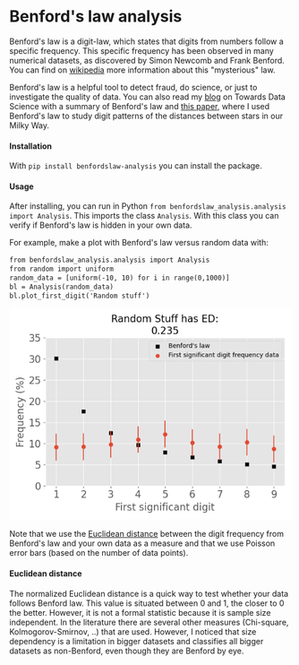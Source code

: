 # Benford's law analysis

Benford's law is a digit-law, which states that digits from numbers follow a specific frequency.
This specific frequency has been observed in many numerical datasets, 
as discovered by Simon Newcomb and Frank Benford.
You can find on [wikipedia] more information about this "mysterious" law.

Benford's law is a helpful tool to detect fraud, do science, or just to investigate the quality of data. 
You can also read my [blog] on Towards Data Science with a summary of Benford's law and [this paper], 
where I used Benford's law to study digit patterns of the distances between stars in our Milky Way.

#### Installation
With ```pip install benfordslaw-analysis``` you can install the package.

#### Usage
After installing, you can run in Python ```from benfordslaw_analysis.analysis import Analysis```.
This imports the class ```Analysis```.
With this class you can verify if Benford's law is hidden in your own data.

For example, make a plot with Benford's law versus random data with:
```
from benfordslaw_analysis.analysis import Analysis
from random import uniform
random_data = [uniform(-10, 10) for i in range(0,1000)]
bl = Analysis(random_data)
bl.plot_first_digit('Random stuff')
```
![Test Image 1](test/test.png)

Note that we use the [Euclidean distance] between the digit frequency from Benford's law and your own data as a measure
and that we use Poisson error bars (based on the number of data points).

#### Euclidean distance

The normalized Euclidean distance is a quick way to test whether your data follows Benford law.
This value is situated between 0 and 1, the closer to 0 the better.
However, it is not a formal statistic because it is sample size independent.
In the literature there are several other measures (Chi-square, Kolmogorov-Smirnov, ..) that are used. However, I noticed that 
size dependency is a limitation in bigger datasets and classifies all bigger datasets as non-Benford, even though they are Benford by eye.

[wikipedia]: https://en.wikipedia.org/wiki/Benford%27s_law
[blog]: https://towardsdatascience.com/benfords-law-in-the-gaia-universe-b5727db7a936
[Euclidean distance]: https://en.wikipedia.org/wiki/Euclidean_distance
[this paper]: https://www.aanda.org/articles/aa/pdf/2020/10/aa37256-19.pdf
